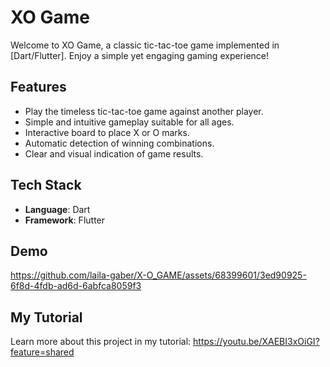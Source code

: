 # XO Game

Welcome to XO Game, a classic tic-tac-toe game implemented in [Dart/Flutter]. Enjoy a simple yet engaging gaming experience!

## Features

- Play the timeless tic-tac-toe game against another player.
- Simple and intuitive gameplay suitable for all ages.
- Interactive board to place X or O marks.
- Automatic detection of winning combinations.
- Clear and visual indication of game results.

## Tech Stack

- **Language**: Dart
- **Framework**: Flutter

## Demo
https://github.com/laila-gaber/X-O_GAME/assets/68399601/3ed90925-6f8d-4fdb-ad6d-6abfca8059f3

## My Tutorial

Learn more about this project in my tutorial:
https://youtu.be/XAEBI3xOiGI?feature=shared

